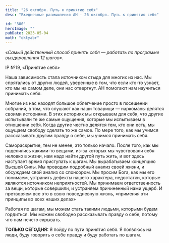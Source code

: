 ```yaml
---
title: "26 октября. Путь к принятию себя"
desc: "Ежедневные размышления АН - 26 октября. Путь к принятию себя"

id: "300"
heroImage: ""
pubDate: 2023-05-04
moth: "oktyabr"
---
```


_«Самый действенный способ принять себя — работать по программе выздоровления
12 шагов»._

IP №19, «Принятие себя»

Наша зависимость стала источником стыда для многих из нас. Мы спрятались от
других людей, уверенные в том, что если кто-то узнает, кто мы на самом деле,
они нас отвергнут. АН помогают нам научиться принимать себя.

Многие из нас находят большое облегчение просто в посещении собраний, в том,
что слушают как наши товарищи — наркоманы делятся своими историями. В этих
историях мы открываем для себя, что другие испытывали те же самые ощущения,
которые мы испытываем в отношении себя. Когда другие честно делятся тем, кто
они есть, мы ощущаем свободу сделать то же самое. По мере того, как мы учимся
рассказывать другим правду о себе, мы учимся принимать себя.

Самораскрытие, тем не менее, это только начало. После того, как мы поделились
какими-то вещами, из-за которых мы чувствовали себя неловко в жизни, нам надо
найти другой путь жить, и вот здесь наступает время приступать к шагам. Мы
вырабатываем концепцию Высшей Силы. Мы проводим подробный анализ своей жизни,
и обсуждаем свой анализ со спонсором. Мы просим Бога, как мы его понимаем,
устранить дефекты нашего характера, недостатки, которые являются источником
неприятностей. Мы принимаем ответственность за вещи, которые совершили, и
устраняем причиненный нами ущерб. И претворяем все это в свою повседневную
жизнь, «применяя эти принципы во всех наших делах»

Работая по шагам, мы можем стать такими людьми, которыми будем гордиться. Мы
можем свободно рассказывать правду о себе, потому что нам нечего скрывать.

**ТОЛЬКО СЕГОДНЯ:** Я пойду по пути принятия себя. Я появлюсь на люди, буду
говорить о себе правду и буду работать по шагам.
